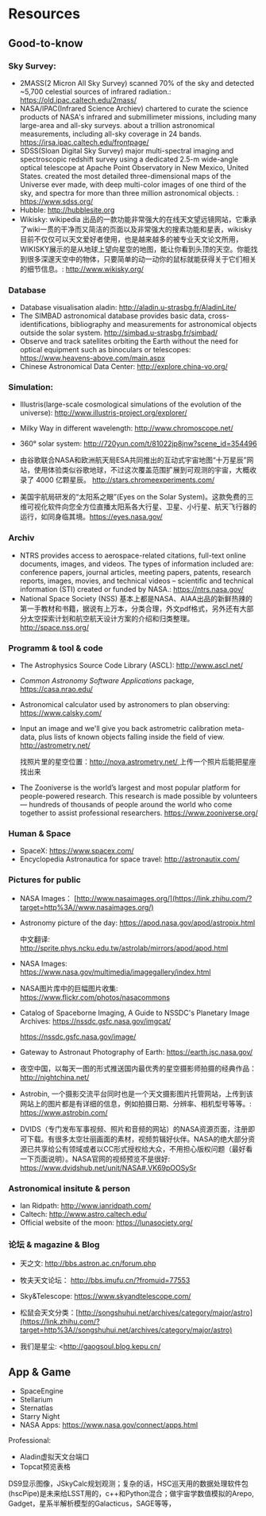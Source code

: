 # Resources
## Good-to-know

### Sky Survey: 

- 2MASS(2 Micron All Sky Survey) scanned 70% of the sky and detected ~5,700 celestial sources of infrared radiation.: <https://old.ipac.caltech.edu/2mass/>
- NASA/IPAC(Infrared Science Archiev) chartered to curate the science products of NASA's infrared and  submillimeter missions, including many large-area and all-sky surveys.  about a trillion astronomical measurements, including all-sky coverage in  24 bands. <https://irsa.ipac.caltech.edu/frontpage/>
- SDSS(Sloan Digital Sky Survey) major multi-spectral imaging and spectroscopic redshift survey using a dedicated 2.5-m wide-angle optical telescope at Apache Point Observatory in New Mexico, United States. created the most detailed  three-dimensional maps of the Universe ever made, with deep multi-color images of one third of the sky, and spectra for more than three million astronomical objects. : <https://www.sdss.org/>
- Hubble: <http://hubblesite.org>
- Wikisky: wikipedia 出品的一款功能非常强大的在线天文望远镜网站，它秉承了wiki一贯的干净而又简洁的页面以及非常强大的搜素功能和星表，wikisky目前不仅仅可以天文爱好者使用，也是越来越多的被专业天文论文所用，WIKISKY展示的是从地球上望向星空的地图，能让你看到头顶的天空。你能找到很多深邃天空中的物体，只要简单的动一动你的鼠标就能获得关于它们相关的细节信息。:      <http://www.wikisky.org/>

### Database

- Database visualisation aladin: <http://aladin.u-strasbg.fr/AladinLite/>
- The SIMBAD astronomical database provides basic data, cross-identifications, bibliography and measurements for astronomical objects outside the solar system. <http://simbad.u-strasbg.fr/simbad/>
- Observe and track satellites orbiting the Earth without the need for optical equipment such as      binoculars or telescopes: <https://www.heavens-above.com/main.aspx>
- Chinese Astronomical Data Center: <http://explore.china-vo.org/>

### Simulation:

- Illustris(large-scale cosmological simulations of the evolution of the universe): <http://www.illustris-project.org/explorer/>
- Milky Way in different wavelength: <http://www.chromoscope.net/>
- 360° solar system: <http://720yun.com/t/81022jp8jnw?scene_id=354496>
- 由谷歌联合NASA和欧洲航天局ESA共同推出的互动式宇宙地图“十万星辰”网站，使用体验类似谷歌地球，不过这次覆盖范围扩展到可观测的宇宙，大概收录了      4000 亿颗星辰。 <http://stars.chromeexperiments.com/>

- 美国宇航局研发的“太阳系之眼”(Eyes on the Solar System)。这款免费的三维可视化软件向您全方位直播太阳系各大行星、卫星、小行星、航天飞行器的运行，如同身临其境。https://eyes.nasa.gov/

### Archiv

- NTRS provides access to aerospace-related citations, full-text online documents, images, and videos. The types of information included are: conference papers, journal articles, meeting papers, patents, research reports, images, movies, and technical videos – scientific and      technical information (STI) created or funded by NASA.: <https://ntrs.nasa.gov/>
- National Space Society (NSS)  基本上都是NASA、AIAA出品的新鲜热辣的第一手教材和书籍，据说有上万本，分类合理，外文pdf格式，另外还有大部分太空探索计划和航空航天设计方案的介绍和归类整理。      <http://space.nss.org/>

 ### Programm & tool & code 

- The Astrophysics Source Code Library (ASCL): <http://www.ascl.net/>

- *Common Astronomy Software Applications* package,      <https://casa.nrao.edu/>
- Astronomical calculator used by astronomers to plan observing: <https://www.calsky.com/>

- Input an image and we'll give you back astrometric calibration meta-data, plus lists of known objects falling inside the field of view. <http://astrometry.net/>

  找照片里的星空位置：[http://nova.astrometry.net/ ](https://link.zhihu.com/?target=http%3A//nova.astrometry.net/)上传一个照片后能把星座找出来

- The Zooniverse is the world’s largest and most popular platform for people-powered research.      This research is made possible by volunteers — hundreds of thousands of people around the world who come together to assist professional researchers. <https://www.zooniverse.org/>

 ### Human & Space

- SpaceX: <https://www.spacex.com/>
- Encyclopedia Astronautica for space travel: <http://astronautix.com/>

 ### Pictures for public

- NASA Images： [http://www.nasaimages.org/](https://link.zhihu.com/?target=http%3A//www.nasaimages.org/)

- Astronomy picture of the day:      <https://apod.nasa.gov/apod/astropix.html>

  中文翻译: <http://sprite.phys.ncku.edu.tw/astrolab/mirrors/apod/apod.html>

- NASA Images: <https://www.nasa.gov/multimedia/imagegallery/index.html>

- NASA图片库中的巨幅图片收集: <https://www.flickr.com/photos/nasacommons>

- Catalog of Spaceborne Imaging, A Guide to NSSDC's Planetary      Image Archives: <https://nssdc.gsfc.nasa.gov/imgcat/>

  <https://nssdc.gsfc.nasa.gov/image/>

- Gateway to Astronaut Photography of Earth: <https://earth.jsc.nasa.gov/>

- 夜空中国，以每天一图的形式推送国内最优秀的星空摄影师拍摄的经典作品： <http://nightchina.net/>
- Astrobin,  一个摄影交流平台同时也是一个天文摄影图片托管网站，上传到该网站上的图片都是有详细的信息，例如拍摄日期、分辨率、相机型号等等。: <https://www.astrobin.com/>
- DVIDS（专门发布军事视频、照片和音频的网站）的NASA资源页面，注册即可下载。有很多太空壮丽画面的素材，视频剪辑好伙伴。NASA的绝大部分资源已共享给公有领域或者以CC形式授权给大众，不用担心版权问题（最好看一下页面说明）。NASA官网的视频预览不是很好:      <https://www.dvidshub.net/unit/NASA#.VK69pOOSySr>

### Astronomical insitute & person

- Ian Ridpath: <http://www.ianridpath.com/>
- Caltech: <http://www.astro.caltech.edu/>
- Official website of the moon:      <https://lunasociety.org/>

### 论坛 & magazine & Blog

- 天之文: <http://bbs.astron.ac.cn/forum.php>

- 牧夫天文论坛： <http://bbs.imufu.cn/?fromuid=77553>
- Sky&Telescope:      <https://www.skyandtelescope.com/>
- 松鼠会天文分类：[http://songshuhui.net/archives/category/major/astro](https://link.zhihu.com/?target=http%3A//songshuhui.net/archives/category/major/astro)

- 我们是星尘: <http://gaogsoul.blog.kepu.cn/



## App & Game

- SpaceEngine
- Stellarium
- Sternatlas
- Starry Night
- NASA Apps: <https://www.nasa.gov/connect/apps.html>

 Professional:

- Aladin虚拟天文台端口
- Topcat预览表格

 DS9显示图像，JSkyCalc规划观测；复杂的话，HSC巡天用的数据处理软件包(hscPipe)是未来给LSST用的，c++和Python混合；做宇宙学数值模拟的Arepo, Gadget，星系半解析模型的Galacticus，SAGE等等，